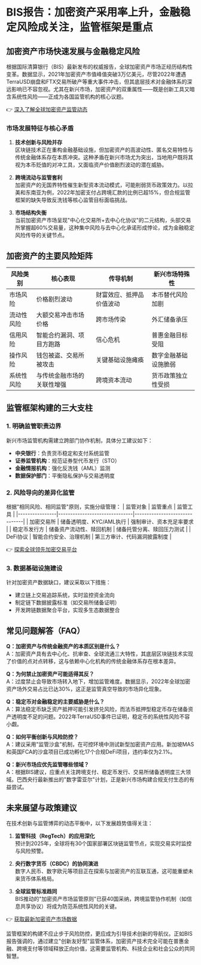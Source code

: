 # BIS报告：加密资产采用率上升，金融稳定风险成关注，监管框架是重点

## 加密资产市场快速发展与金融稳定风险

根据国际清算银行（BIS）最新发布的权威报告，全球加密资产市场正经历结构性变革。数据显示，2021年加密资产市值峰值突破3万亿美元，尽管2022年遭遇TerraUSD崩盘和FTX交易所破产等重大事件冲击，但其底层技术对金融体系的深远影响已不容忽视。尤其在新兴市场，加密资产的双重属性——既是创新工具又暗含系统性风险——正成为各国监管机构的核心议题。

👉 [深入了解全球加密资产监管动态](https://bit.ly/okx_welcome)

### 市场发展特征与核心矛盾
1. **技术创新与风险并存**  
区块链技术正在重构金融基础设施，但加密资产的高波动性、匿名交易特性与传统金融体系存在本质冲突。这种矛盾在新兴市场尤为突出，当地用户既将其视为本币贬值的对冲工具，又面临资产价值剧烈波动的潜在威胁。

2. **跨境流动与监管套利**  
加密资产的无国界特性催生新型资本流动模式，可能削弱货币政策效力。以拉美和东南亚为例，2022年加密支付占跨境汇款的比例已超15%，但合规监管框架的缺失导致反洗钱等核心监管目标面临挑战。

3. **市场结构失衡**  
当前加密资产市场呈现"中心化交易所+去中心化协议"的二元结构，头部交易所掌握超60%交易量，这种集中风险与去中心化承诺形成悖论，成为金融稳定风险传导的关键节点。

## 加密资产的主要风险矩阵

| 风险类别       | 核心表现                          | 传导机制                     | 新兴市场特殊性              |
|----------------|-----------------------------------|------------------------------|---------------------------|
| 市场风险       | 价格剧烈波动                      | 财富效应、抵押品价值波动     | 本币替代风险加剧            |
| 流动性风险     | 大额交易冲击市场价格              | 跨市场传染                   | 外汇储备承压              |
| 信用风险       | 智能合约漏洞、项目方跑路          | 信心危机                     | 普惠金融目标受阻            |
| 操作风险       | 钱包被盗、交易所被攻击            | 关键基础设施瘫痪             | 数字金融基础设施脆弱        |
| 系统性风险     | 与传统金融市场的关联性增强        | 跨境资本流动                 | 货币政策独立性受损          |

## 监管框架构建的三大支柱

### 1. 明确监管职责边界
新兴市场监管机构需建立跨部门协作机制，具体分工建议如下：
- **中央银行**：负责货币稳定和支付系统监管
- **证券监管机构**：规范证券型代币发行（STO）
- **金融情报机构**：强化反洗钱（AML）监测
- **数据保护部门**：平衡隐私保护与交易透明度

### 2. 风险导向的差异化监管
根据"相同风险、相同监管"原则，实施分级管理：
| 监管对象       | 监管重点                      | 监管工具                      |
|----------------|-------------------------------|-------------------------------|
| 加密交易所     | 储备透明度、KYC/AML执行        | 强制审计、资本充足率要求      |
| 稳定币发行方   | 储备资产流动性、赎回机制        | 储备托管分离、赎回压力测试    |
| DeFi协议       | 智能合约安全、治理机制          | 第三方审计、代码漏洞披露制度  |

👉 [探索全球领先加密交易平台](https://bit.ly/okx_welcome)

### 3. 数据基础设施建设
针对加密资产数据缺口，建议采取以下措施：
- 建立链上交易追踪系统，实时监控资金流向
- 制定链下数据披露标准（如交易所储备证明）
- 开发跨链数据聚合平台，实现多生态数据整合

## 常见问题解答（FAQ）

**Q：加密资产与传统金融资产的本质区别是什么？**  
A：加密资产具有去中心化、抗审查、全球流通三大特性，其底层区块链技术实现了价值的点对点转移，这与依赖中心化机构的传统金融体系存在根本差异。

**Q：为何禁止加密资产可能适得其反？**  
A：过度禁止会导致市场转入地下，增加监管难度。数据显示，2022年全球加密资产场外交易占比已达30%，这正是监管真空导致的市场异化现象。

**Q：稳定币对金融稳定的主要威胁是什么？**  
A：算法稳定币缺乏资产抵押可能引发挤兑风险，而法币抵押型稳定币存在储备资产透明度不足的问题。2022年TerraUSD事件已证明，稳定币的系统性风险不容小觑。

**Q：如何平衡创新与风险防控？**  
A：建议采用"监管沙盒"机制，在可控环境中测试新型加密资产应用。新加坡MAS和英国FCA的沙盒项目已成功孵化17个合规DeFi项目，违约率仅为2.1%。

**Q：新兴市场应优先监管哪些领域？**  
A：根据BIS建议，应重点关注跨境支付、稳定币发行、交易所储备透明度三大领域。巴西央行最新推出的"数字雷亚尔"计划，正是新兴市场构建合规支付生态的有益尝试。

## 未来展望与政策建议

在技术创新与监管博弈的动态平衡中，以下发展趋势值得关注：
1. **监管科技（RegTech）的应用深化**  
预计到2025年，全球将有30个国家部署区块链监管节点，实现交易实时监控与风险预警。

2. **央行数字货币（CBDC）的协同演进**  
数字人民币、数字欧元等项目正在探索与加密资产的互联互通，这可能重塑未来货币体系格局。

3. **全球监管标准趋同**  
BIS推动的"加密资产市场监管原则"已获40国采纳，跨境监管协作机制（如信息共享协议）将成为防范系统性风险的关键。

👉 [获取最新加密资产市场数据](https://bit.ly/okx_welcome)

监管框架的构建不应止步于风险防控，更应成为引导技术创新的导航仪。正如BIS报告强调的，通过建立"创新友好型"监管体系，加密资产技术完全可能在普惠金融、跨境支付等领域释放正向价值，这需要监管机构、科技企业和社会公众的共同智慧。